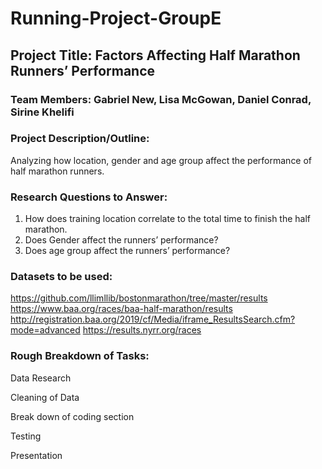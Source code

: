 # Running-Project-GroupE

## Project Title: Factors Affecting Half Marathon Runners’ Performance

### Team Members: Gabriel New, Lisa McGowan, Daniel Conrad, Sirine Khelifi

### Project Description/Outline: 

Analyzing how location, gender and age group affect the performance of half marathon runners.

### Research Questions to Answer:

1. How does training location correlate to the total time to finish the half marathon.
2. Does Gender affect the runners’ performance?
3. Does age group affect the runners’ performance?

### Datasets to be used:

https://github.com/llimllib/bostonmarathon/tree/master/results
https://www.baa.org/races/baa-half-marathon/results 
http://registration.baa.org/2019/cf/Media/iframe_ResultsSearch.cfm?mode=advanced
https://results.nyrr.org/races

### Rough Breakdown of Tasks:

Data Research

Cleaning of Data

Break down of coding section

Testing 

Presentation 
